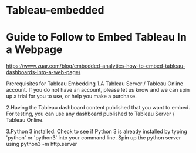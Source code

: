 # Tableau-embedded

# Guide to Follow to Embed Tableau In a Webpage

https://www.zuar.com/blog/embedded-analytics-how-to-embed-tableau-dashboards-into-a-web-page/


Prerequisites for Tableau Embedding
1.A Tableau Server / Tableau Online account. If you do not have an account, please let us know and we can spin up a trial for you to use, or help you make a purchase.

2.Having the Tableau dashboard content published that you want to embed. For testing, you can use any dashboard published to Tableau Server / Tableau Online.

3.Python 3 installed. Check to see if Python 3 is already installed by typing 'python' or 'python3' into your command line.
Spin up the python server using python3 -m http.server
